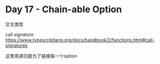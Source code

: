 # Day 17 - Chain-able Option

交叉类型

call signature https://www.typescriptlang.org/docs/handbook/2/functions.html#call-signatures

这里用递归是为了链接每一个option